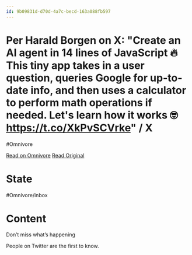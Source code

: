 ```yaml
---
id: 9b09831d-d70d-4a7c-becd-163a088fb597
---
```


# Per Harald Borgen on X: "Create an AI agent in 14 lines of JavaScript 🔥 This tiny app takes in a user question, queries Google for up-to-date info, and then uses a calculator to perform math operations if needed. Let's learn how it works 🤓 https://t.co/XkPvSCVrke" / X
#Omnivore

[Read on Omnivore](https://omnivore.app/me/https-x-com-perborgen-status-1692168665570169236-s-12-18a055f4014)
[Read Original](https://x.com/perborgen/status/1692168665570169236?s=12)

# State
#Omnivore/inbox

# Content
Don’t miss what’s happening

People on Twitter are the first to know.

